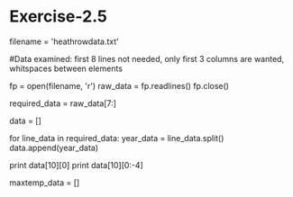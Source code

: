 Exercise-2.5
============

filename = 'heathrowdata.txt'

#Data examined: first 8 lines not needed, only first 3 columns are wanted, whitspaces between elements

fp = open(filename, 'r')
raw_data = fp.readlines()
fp.close()

required_data = raw_data[7:]

data = []

for line_data in required_data:
    year_data = line_data.split()
    data.append(year_data)
    
print data[10][0]
print data[10][0:-4]

maxtemp_data = []

